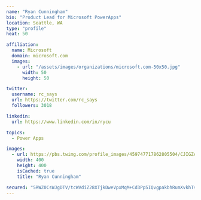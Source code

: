 ```yaml
---
name: "Ryan Cunningham"
bio: "Product Lead for Microsoft PowerApps"
location: Seattle, WA
type: "profile"
heat: 50

affiliation:
  name: Microsoft
  domain: microsoft.com
  images:
    - url: "/assets/images/organizations/microsoft.com-50x50.jpg"
      width: 50
      height: 50

twitter:
  username: rc_says
  url: https://twitter.com/rc_says
  followers: 3018

linkedin:
  url: https://www.linkedin.com/in/rycu

topics:
  - Power Apps

images:
  - url: https://pbs.twimg.com/profile_images/459747717862805504/CJIGZejd_400x400.png
    width: 400
    height: 400
    isCached: true
    title: "Ryan Cunningham"

secured: "5RWZ0CsWJgDTV/tcWVdiZ28XTjkDweVpxMqM+Cd3Pp5IQvgpakbhRumXvkhTsW4bqVwGhobBbEOrXhG6SW7l0kNRTCkzfO3YzctLquZLzUS3eD4kBx/jeCrQWkhyVj4/EhFUx2YCBvuy1j8zSJWIZy41A/8C3oCJ6DC3heUxaSxo3VejrlBNwL/MyuNGWU/rh3fGJP+A0/VZn2mUQnDK3bwyqvnpV+ZH7NA9Scq4TRNmNmar5HpI1CB2iU6mqLI8rolQuvkuCXJmw8VSfy9yYA2DhYWcyEo9rE0Erjb4hz0LcTKVeKafiHQM2sAwFPyfFy0whAwPmcCUhScq9hYtrzAJe4yMOiJQ4a6o15R4qfhhRXacZ1dyQVoXmpGcJxURx38I1iAbp4e0AJvSsysVwfOQAsmBCAS0b+ax4s81m28=;Skht0TrgU1WsTyd5gZRZQw=="
---
```


